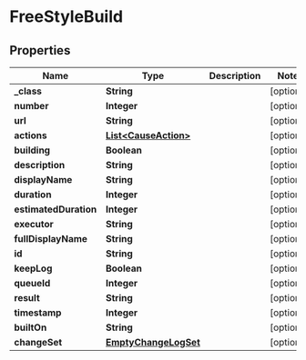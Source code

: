 
# FreeStyleBuild

## Properties
Name | Type | Description | Notes
------------ | ------------- | ------------- | -------------
**_class** | **String** |  |  [optional]
**number** | **Integer** |  |  [optional]
**url** | **String** |  |  [optional]
**actions** | [**List&lt;CauseAction&gt;**](CauseAction.md) |  |  [optional]
**building** | **Boolean** |  |  [optional]
**description** | **String** |  |  [optional]
**displayName** | **String** |  |  [optional]
**duration** | **Integer** |  |  [optional]
**estimatedDuration** | **Integer** |  |  [optional]
**executor** | **String** |  |  [optional]
**fullDisplayName** | **String** |  |  [optional]
**id** | **String** |  |  [optional]
**keepLog** | **Boolean** |  |  [optional]
**queueId** | **Integer** |  |  [optional]
**result** | **String** |  |  [optional]
**timestamp** | **Integer** |  |  [optional]
**builtOn** | **String** |  |  [optional]
**changeSet** | [**EmptyChangeLogSet**](EmptyChangeLogSet.md) |  |  [optional]



